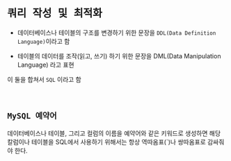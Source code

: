 # `쿼리 작성 및 최적화`

- 데이터베이스나 테이블의 구조를 변경하기 위한 문장을 `DDL(Data Definition Language)`이라고 함

- 테이블의 데이터를 조작(읽고, 쓰기) 하기 위한 문장을 DML(Data Manipulation Language) 라고 표현

이 둘을 합쳐서 `SQL` 이라고 함

<br>

## `MySQL 예약어`

데이터베이스나 테이블, 그리고 컬럼의 이름을 예약어와 같은 키워드로 생성하면 해당 칼럼이나 테이블을 SQL에서 사용하기 위해서는 항상 역따옴표(`)나 쌍따옴표로 감싸줘야 한다. 

